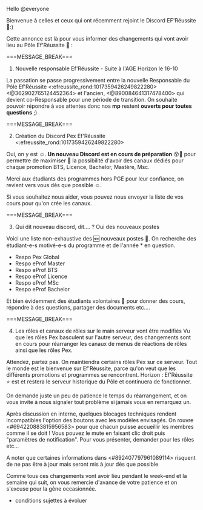 Hello @everyone

Bienvenue à celles et ceux qui ont récemment rejoint le Discord EF'Réussite 👋:)

Cette annonce est là pour vous informer des changements qui vont avoir lieu au Pôle Ef'Réussite 📖 :

===MESSAGE_BREAK===

1. Nouvelle responsable Ef'Réussite - Suite à l'AGE Horizon le 16-10

La passation se passe progressivement entre la nouvelle Responsable du Pôle Ef'Réussite <:efreussite_rond:1017359426249822280> <@362902765124452364> et l'ancien, <@890084641317478400> qui devient co-Responsable pour une période de transition.
On souhaite pouvoir répondre à vos attentes donc nos **mp** restent **ouverts pour toutes questions** ;)

===MESSAGE_BREAK===

2. Création du Discord Pex Ef'Réussite <:efreussite_rond:1017359426249822280>

Oui, on y est ☺️.
**Un nouveau Discord est en cours de préparation** 😮🥳 pour permettre de maximiser 💪 la possibilité d'avoir des canaux dédiés pour chaque promotion BTS, Licence, Bachelor, Mastère, Msc.

Merci aux étudiants des programmes hors PGE pour leur confiance, on revient vers vous dès que possible ☺️.

Si vous souhaitez nous aider, vous pouvez nous envoyer la liste de vos cours pour qu'on crée les canaux.

===MESSAGE_BREAK===

3. Qui dit nouveau discord, dit.... ? Oui des nouveaux postes

Voici une liste non-exhaustive des 🆕 nouveaux postes 📢.
On recherche des étudiant-e-s motivé-e-s du programme et de l'année * en question.

- Respo Pex Global
- Respo eProf Master
- Respo eProf BTS
- Respo eProf Licence
- Respo eProf MSc
- Respo eProf Bachelor

Et bien évidemment des étudiants volontaires 🙋 pour donner des cours, répondre à des questions, partager des documents etc....

===MESSAGE_BREAK===

4. Les rôles et canaux de rôles sur le main serveur vont être modifiés
Vu que les rôles Pex basculent sur l'autre serveur, des changements sont en cours pour réarranger les canaux de menus de réactions de rôles ainsi que les rôles Pex.

Attendez, partez pas.
On maintiendra certains rôles Pex sur ce serveur. 
Tout le monde est le bienvenue sur Ef'Réussite, parce qu'on veut que les différents promotions et programmes se rencontrent.
Horizon : Ef'Réussite ⭐ est et restera le serveur historique du Pôle et continuera de fonctionner.

On demande juste un peu de patience le temps du réarrangement, et on vous invite à nous signaler tout problème si jamais vous en remarquez un.

Après discussion en interne, quelques blocages techniques rendent incompatibles l'option des boutons avec les modèles envisagés.
On rouvre <#694220883815956583> pour que chacun puisse accueillir les membres comme il se doit !
Vous pouvez le mute en faisant clic droit puis "paramètres de notification".
Pour vous présenter, demander pour les rôles etc...

A noter que certaines informations dans <#892407797961089114> risquent de ne pas être à jour mais seront mis à jour dès que possible

Comme tous ces changements vont avoir lieu pendant le week-end et la semaine qui suit, on vous remercie d'avance de votre patience et on s'excuse pour la gêne occasionnée.





* conditions sujettes à évoluer
